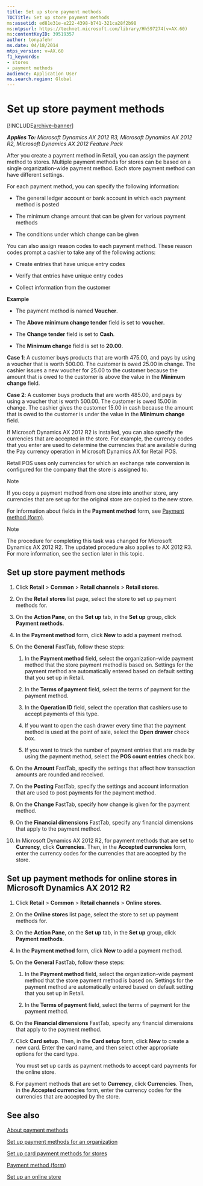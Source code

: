 ```yaml
---
title: Set up store payment methods
TOCTitle: Set up store payment methods
ms:assetid: ed81e31e-e222-4398-b741-321ca28f2b98
ms:mtpsurl: https://technet.microsoft.com/library/Hh597274(v=AX.60)
ms:contentKeyID: 39519357
author: tonyafehr
ms.date: 04/18/2014
mtps_version: v=AX.60
f1_keywords:
- stores
- payment methods
audience: Application User
ms.search.region: Global
---
```


# Set up store payment methods 


[!INCLUDE[archive-banner](includes/archive-banner.md)]


_**Applies To:** Microsoft Dynamics AX 2012 R3, Microsoft Dynamics AX 2012 R2, Microsoft Dynamics AX 2012 Feature Pack_

After you create a payment method in Retail, you can assign the payment method to stores. Multiple payment methods for stores can be based on a single organization-wide payment method. Each store payment method can have different settings.

For each payment method, you can specify the following information:

  - The general ledger account or bank account in which each payment method is posted

  - The minimum change amount that can be given for various payment methods

  - The conditions under which change can be given

You can also assign reason codes to each payment method. These reason codes prompt a cashier to take any of the following actions:

  - Create entries that have unique entry codes

  - Verify that entries have unique entry codes

  - Collect information from the customer

**Example**

  - The payment method is named **Voucher**.

  - The **Above minimum change tender** field is set to **voucher**.

  - The **Change tender** field is set to **Cash**.

  - The **Minimum change** field is set to **20.00**.

**Case 1**: A customer buys products that are worth 475.00, and pays by using a voucher that is worth 500.00. The customer is owed 25.00 in change. The cashier issues a new voucher for 25.00 to the customer because the amount that is owed to the customer is above the value in the **Minimum change** field.

**Case 2**: A customer buys products that are worth 485.00, and pays by using a voucher that is worth 500.00. The customer is owed 15.00 in change. The cashier gives the customer 15.00 in cash because the amount that is owed to the customer is under the value in the **Minimum change** field.

If Microsoft Dynamics AX 2012 R2 is installed, you can also specify the currencies that are accepted in the store. For example, the currency codes that you enter are used to determine the currencies that are available during the Pay currency operation in Microsoft Dynamics AX for Retail POS.

Retail POS uses only currencies for which an exchange rate conversion is configured for the company that the store is assigned to.


> [!NOTE]
> <P>If you copy a payment method from one store into another store, any currencies that are set up for the original store are copied to the new store.</P>



For information about fields in the **Payment method** form, see [Payment method (form)](https://technet.microsoft.com/library/hh580626\(v=ax.60\)).


> [!NOTE]
> <P>The procedure for completing this task was changed for Microsoft Dynamics AX 2012 R2. The updated procedure also applies to AX 2012 R3. For more information, see the section later in this topic.</P>



## Set up store payment methods

1.  Click **Retail** \> **Common** \> **Retail channels** \> **Retail stores**.

2.  On the **Retail stores** list page, select the store to set up payment methods for.

3.  On the **Action Pane**, on the **Set up** tab, in the **Set up** group, click **Payment methods**.

4.  In the **Payment method** form, click **New** to add a payment method.

5.  On the **General** FastTab, follow these steps:
    
    1.  In the **Payment method** field, select the organization-wide payment method that the store payment method is based on. Settings for the payment method are automatically entered based on default setting that you set up in Retail.
    
    2.  In the **Terms of payment** field, select the terms of payment for the payment method.
    
    3.  In the **Operation ID** field, select the operation that cashiers use to accept payments of this type.
    
    4.  If you want to open the cash drawer every time that the payment method is used at the point of sale, select the **Open drawer** check box.
    
    5.  If you want to track the number of payment entries that are made by using the payment method, select the **POS count entries** check box.

6.  On the **Amount** FastTab, specify the settings that affect how transaction amounts are rounded and received.

7.  On the **Posting** FastTab, specify the settings and account information that are used to post payments for the payment method.

8.  On the **Change** FastTab, specify how change is given for the payment method.

9.  On the **Financial dimensions** FastTab, specify any financial dimensions that apply to the payment method.

10. In Microsoft Dynamics AX 2012 R2, for payment methods that are set to **Currency**, click **Currencies**. Then, in the **Accepted currencies** form, enter the currency codes for the currencies that are accepted by the store.

## Set up payment methods for online stores in Microsoft Dynamics AX 2012 R2

1.  Click **Retail** \> **Common** \> **Retail channels** \> **Online stores**.

2.  On the **Online stores** list page, select the store to set up payment methods for.

3.  On the **Action Pane**, on the **Set up** tab, in the **Set up** group, click **Payment methods**.

4.  In the **Payment method** form, click **New** to add a payment method.

5.  On the **General** FastTab, follow these steps:
    
    1.  In the **Payment method** field, select the organization-wide payment method that the store payment method is based on. Settings for the payment method are automatically entered based on default setting that you set up in Retail.
    
    2.  In the **Terms of payment** field, select the terms of payment for the payment method.

6.  On the **Financial dimensions** FastTab, specify any financial dimensions that apply to the payment method.

7.  Click **Card setup**. Then, in the **Card setup** form, click **New** to create a new card. Enter the card name, and then select other appropriate options for the card type.
    
    You must set up cards as payment methods to accept card payments for the online store.

8.  For payment methods that are set to **Currency**, click **Currencies**. Then, in the **Accepted currencies** form, enter the currency codes for the currencies that are accepted by the store.

## See also

[About payment methods](about-payment-methods.md)

[Set up payment methods for an organization](set-up-payment-methods-for-an-organization.md)

[Set up card payment methods for stores](set-up-card-payment-methods-for-stores.md)

[Payment method (form)](https://technet.microsoft.com/library/hh580626\(v=ax.60\))

[Set up an online store](set-up-an-online-store.md)

  


